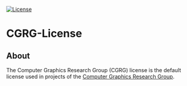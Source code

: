 [![License][s1]][li]

[s1]: https://img.shields.io/badge/license-CGRG%201.0-blue.svg

[li]: https://raw.githubusercontent.com/ComputerGraphicsResearchGroup/CGRG-License/master/LICENSE.md

# CGRG-License

## About

The Computer Graphics Research Group (CGRG) license is the default license used in projects of the [Computer Graphics Research Group](http://graphics.cs.kuleuven.be/).

